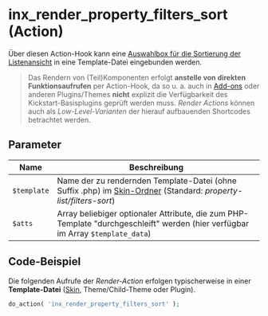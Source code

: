 # inx_render_property_filters_sort (Action)

Über diesen Action-Hook kann eine [Auswahlbox für die Sortierung der Listenansicht](/komponenten/sortierung) in eine Template-Datei eingebunden werden.

> Das Rendern von (Teil)Komponenten erfolgt **anstelle von direkten Funktionsaufrufen** per Action-Hook, da so u. a. auch in [Add-ons](/add-ons) oder anderen Plugins/Themes **nicht** explizit die Verfügbarkeit des Kickstart-Basisplugins geprüft werden muss. *Render Actions* können auch als *Low-Level-Varianten* der hierauf aufbauenden Shortcodes betrachtet werden.

## Parameter

| Name | Beschreibung |
| ---- | ------------ |
| `$template` | Name der zu rendernden Template-Datei (ohne Suffix .php) im [Skin-Ordner](skins#ordner) (Standard: *property-list/filters-sort*) |
| `$atts` | Array beliebiger optionaler Attribute, die zum PHP-Template "durchgeschleift" werden (hier verfügbar im Array `$template_data`) |

## Code-Beispiel

Die folgenden Aufrufe der *Render-Action* erfolgen typischerweise in einer **Template-Datei** ([Skin](skins), Theme/Child-Theme oder Plugin).

```php
do_action( 'inx_render_property_filters_sort' );
```